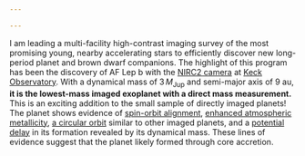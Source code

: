 ```yaml
---

---
```

I am leading a multi-facility high-contrast imaging survey of the most promising young, nearby accelerating stars to efficiently discover new long-period planet and brown dwarf companions. The highlight of this program has been the discovery of AF Lep b with the [NIRC2 camera](https://www2.keck.hawaii.edu/inst/nirc2/) at [Keck Observatory](https://www.keckobservatory.org). With a dynamical mass of $3 \, M_\mathrm{Jup}$ and semi-major axis of 9 au, **it is the lowest-mass imaged exoplanet with a direct mass measurement.** This is an exciting addition to the small sample of directly imaged planets! The planet shows evidence of [spin-orbit alignment](https://ui.adsabs.harvard.edu/abs/2023ApJ...950L..19F/abstract), [enhanced atmospheric metallicity](https://ui.adsabs.harvard.edu/abs/2023AJ....166..198Z/abstract), [a circular orbit](https://ui.adsabs.harvard.edu/abs/2024arXiv240601809B/abstract) similar to other imaged planets, and a [potential](https://ui.adsabs.harvard.edu/abs/2023ApJ...950L..19F/abstract) [delay](https://iopscience.iop.org/article/10.3847/2515-5172/ad4481/ampdf) in its formation revealed by its dynamical mass. These lines of evidence suggest that the planet likely formed through core accretion.